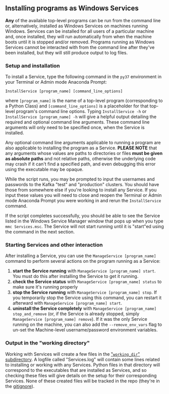 ## Installing programs as Windows Services

**Any** of the available top-level programs can be run from the command line or, alternatively, installed as Windows Services on machines running Windows. Services can be installed for all users of a particular machine and, once installed, they will run automatically from when the machine boots until it is stopped and/or removed. Programs running as Windows Services cannot be interacted with from the command line after they've been installed, but they will still produce output to log files.

### Setup and installation

To install a Service, type the following command in the `py37` environment in your Terminal or Admin mode Anaconda Prompt:

`InstallService [program_name] [command_line_options]`

where `[program_name]` is the name of a top-level program (corresponding to a Python Class) and `[command_line_options]` is a placeholder for that top-level program's command line options. Typing `InstallService -h` or `InstallService [program_name] -h` will give a helpful output detailing the required and optional command line arguments. These command line arguments will only need to be specified once, when the Service is installed.

Any optional command line arguments applicable to running a program are also applicable to installing the program as a Service. **PLEASE NOTE** that any arguments whose values are paths to directories or files **must be given as absolute paths** and not relative paths, otherwise the underlying code may crash if it can't find a specified path, and even debugging this error using the executable may be opaque. 

While the script runs, you may be prompted to input the usernames and passwords to the Kafka "test" and "production" clusters. You should have those from somewhere else if you're looking to install any Service. If you input these values you will need to close and reopen the Terminal or Admin mode Anaconda Prompt you were working in and rerun the `InstallService` command.

If the script completes successfully, you should be able to see the Service listed in the Windows Service Manager window that pops up when you type `mmc Services.msc`. The Service will not start running until it is "start"ed using the command in the next section.

### Starting Services and other interaction

After installing a Service, you can use the `ManageService [program_name]` command to perform several actions on the program running as a Service:
1. **start the Service running** with `ManageService [program_name] start`. You must do this after installing the Service to get it running.
1. **check the Service status** with `ManageService [program_name] status` to make sure it's running properly
1. **stop the Service running** with `ManageService [program_name] stop`. If you temporarily stop the Service using this command, you can restart it afterward with `ManageService [program_name] start`.
1. **uninstall the Service completely** with `ManageService [program_name] stop_and_remove` (or, if the Service is already stopped, simply `ManageService [program_name] remove`). If it was the only Service running on the machine, you can also add the `--remove_env_vars` flag to un-set the Machine-level username/password environment variables.

### Output in the "working directory"

Working with Services will create a few files in the ["`working_dir`" subdirectory](./working_dir). A logfile called "Services.log" will contain some lines related to installing or working with any Services. Python files in that directory will correspond to the executables that are installed as Services, and so checking these files will give details on the setup for their corresponding Services. None of these created files will be tracked in the repo (they're in the [gitignore](../../.gitignore)).
